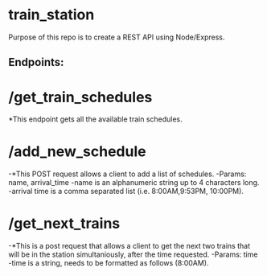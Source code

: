 # train_station

Purpose of this repo is to create a REST API using Node/Express.

## Endpoints:
# /get_train_schedules
  *This endpoint gets all the available train schedules.
# /add_new_schedule
  -*This POST request allows a client to add a list of schedules.
  -Params: name, arrival_time
  -name is an alphanumeric string up to 4 characters long.
  -arrival time is a comma separated list (i.e. 8:00AM,9:53PM, 10:00PM).
# /get_next_trains
  -*This is a post request that allows a client to get the next two trains that will be in the station simultaniously, after the time requested.
  -Params: time
  -time is a string, needs to be formatted as follows (8:00AM).
